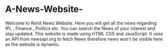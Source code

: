 # A-News-Website-
Welcome to Rohit News Website. Here you will get all the news regarding IPL , Finance , Politics etc. You can search the News of your interest and stay updated. This website is made using HTML CSS and JavaScript.
It uses an API from newsapi.org to fetch News therefore news won't be visible here as the website is dynamic.
